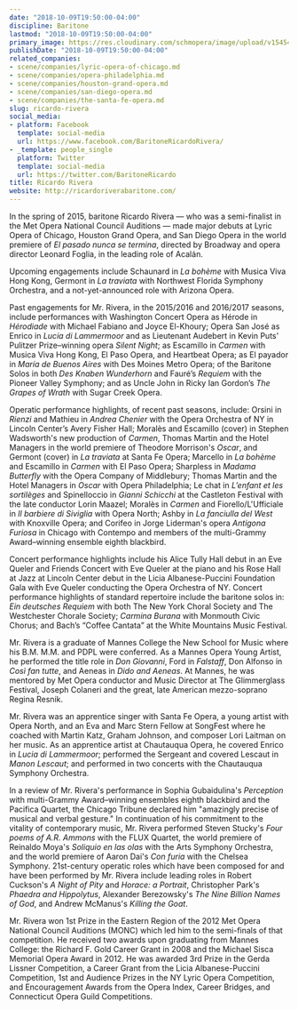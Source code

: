```yaml
---
date: "2018-10-09T19:50:00-04:00"
discipline: Baritone
lastmod: "2018-10-09T19:50:00-04:00"
primary_image: https://res.cloudinary.com/schmopera/image/upload/v1545409169/media/webhook-uploads/1539128937754/650_J1A4130.jpg.jpg
publishDate: "2018-10-09T19:50:00-04:00"
related_companies:
- scene/companies/lyric-opera-of-chicago.md
- scene/companies/opera-philadelphia.md
- scene/companies/houston-grand-opera.md
- scene/companies/san-diego-opera.md
- scene/companies/the-santa-fe-opera.md
slug: ricardo-rivera
social_media:
- platform: Facebook
  template: social-media
  url: https://www.facebook.com/BaritoneRicardoRivera/
- _template: people_single
  platform: Twitter
  template: social-media
  url: https://twitter.com/BaritoneRicardo
title: Ricardo Rivera
website: http://ricardoriverabaritone.com/
---
```


In the spring of 2015, baritone Ricardo Rivera — who was a semi-finalist in the Met Opera National Council Auditions — made major debuts at Lyric Opera of Chicago, Houston Grand Opera, and San Diego Opera in the world premiere of *El pasado nunca se termina*, directed by Broadway and opera director Leonard Foglia, in the leading role of Acalán.  

Upcoming engagements include Schaunard in *La bohème* with Musica Viva Hong Kong, Germont in *La traviata* with Northwest Florida Symphony Orchestra, and a not-yet-announced role with Arizona Opera.

Past engagements for Mr. Rivera, in the 2015/2016 and 2016/2017 seasons, include performances with Washington Concert Opera as Hérode in *Hérodiade* with Michael Fabiano and Joyce El-Khoury; Opera San José as Enrico in *Lucia di Lammermoor* and as Lieutenant Audebert in Kevin Puts' Pulitzer Prize–winning opera *Silent Night*; as Escamillo in *Carmen* with Musica Viva Hong Kong, El Paso Opera, and Heartbeat Opera; as El payador in *María de Buenos Aires* with Des Moines Metro Opera; of the Baritone Solos in both *Des Knaben Wunderhorn* and Fauré’s *Requiem* with the Pioneer Valley Symphony; and as Uncle John in Ricky Ian Gordon’s *The Grapes of Wrath* with Sugar Creek Opera.

Operatic performance highlights, of recent past seasons, include: Orsini in *Rienzi* and Mathieu in *Andrea Chenier* with the Opera Orchestra of NY in Lincoln Center’s Avery Fisher Hall; Moralès and Escamillo (cover) in Stephen Wadsworth's new production of *Carmen*, Thomas Martin and the Hotel Managers in the world premiere of Theodore Morrison's *Oscar*, and Germont (cover) in *La traviata* at Santa Fe Opera; Marcello in *La bohème* and Escamillo in *Carmen* with El Paso Opera; Sharpless in *Madama Butterfly* with the Opera Company of Middlebury; Thomas Martin and the Hotel Managers in *Oscar* with Opera Philadelphia; Le chat in *L’enfant et les sortilèges* and Spinelloccio in *Gianni Schicchi* at the Castleton Festival with the late conductor Lorin Maazel; Moralès in *Carmen* and Fiorello/L'Ufficiale in *Il barbiere di Siviglia* with Opera North; Ashby in *La fanciulla del West* with Knoxville Opera; and Corifeo in Jorge Liderman's opera *Antigona Furiosa* in Chicago with Contempo and members of the multi-Grammy Award–winning ensemble eighth blackbird.

Concert performance highlights include his Alice Tully Hall debut in an Eve Queler and Friends Concert with Eve Queler at the piano and his Rose Hall at Jazz at Lincoln Center debut in the Licia Albanese-Puccini Foundation Gala with Eve Queler conducting the Opera Orchestra of NY. Concert performance highlights of standard repertoire include the baritone solos in: *Ein deutsches Requiem* with both The New York Choral Society and The Westchester Chorale Society; *Carmina Burana* with Monmouth Civic Chorus; and Bach’s “Coffee Cantata” at the White Mountains Music Festival.

Mr. Rivera is a graduate of Mannes College the New School for Music where his B.M. M.M. and PDPL were conferred. As a Mannes Opera Young Artist, he performed the title role in *Don Giovanni*, Ford in *Falstaff*, Don Alfonso in *Così fan tutte*, and Aeneas in *Dido and Aeneas*. At Mannes, he was mentored by Met Opera conductor and Music Director at The Glimmerglass Festival, Joseph Colaneri and the great, late American mezzo-soprano Regina Resnik.

Mr. Rivera was an apprentice singer with Santa Fe Opera, a young artist with Opera North, and an Eva and Marc Stern Fellow at SongFest where he coached with Martin Katz, Graham Johnson, and composer Lori Laitman on her music. As an apprentice artist at Chautauqua Opera, he covered Enrico in *Lucia di Lammermoor*; performed the Sergeant and covered Lescaut in *Manon Lescaut*; and performed in two concerts with the Chautauqua Symphony Orchestra.

In a review of Mr. Rivera's performance in Sophia Gubaidulina's *Perception* with multi-Grammy Award–winning ensembles eighth blackbird and the Pacifica Quartet, the Chicago Tribune declared him "amazingly precise of musical and verbal gesture." In continuation of his commitment to the vitality of contemporary music, Mr. Rivera performed Steven Stucky's *Four poems of A.R. Ammons* with the FLUX Quartet, the world premiere of Reinaldo Moya's *Soliquio en las olas* with the Arts Symphony Orchestra, and the world premiere of Aaron Dai's *Con furia* with the Chelsea Symphony. 21st-century operatic roles which have been composed for and have been performed by Mr. Rivera include leading roles in Robert Cuckson's *A Night of Pity* and *Horace: a Portrait*, Christopher Park's *Phaedra and Hippolytus*, Alexander Berezowsky's *The Nine Billion Names of God*, and Andrew McManus's *Killing the Goat*.

Mr. Rivera won 1st Prize in the Eastern Region of the 2012 Met Opera National Council Auditions (MONC) which led him to the semi-finals of that competition. He received two awards upon graduating from Mannes College: the Richard F. Gold Career Grant in 2008 and the Michael Sisca Memorial Opera Award in 2012.  He was awarded 3rd Prize in the Gerda Lissner Competition, a Career Grant from the Licia Albanese-Puccini Competition, 1st and Audience Prizes in the NY Lyric Opera Competition, and Encouragement Awards from the Opera Index, Career Bridges, and Connecticut Opera Guild Competitions.
